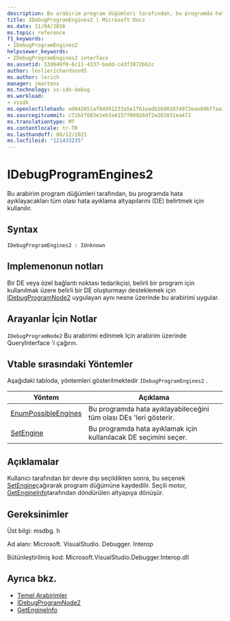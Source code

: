 ```yaml
---
description: Bu arabirim program düğümleri tarafından, bu programda hata ayıklayacakları tüm olası hata ayıklama altyapılarını (DE) belirtmek için kullanılır.
title: IDebugProgramEngines2 | Microsoft Docs
ms.date: 11/04/2016
ms.topic: reference
f1_keywords:
- IDebugProgramEngines2
helpviewer_keywords:
- IDebugProgramEngines2 interface
ms.assetid: 53d648f0-6c11-4337-badd-c43f3872b62c
author: leslierichardson95
ms.author: lerich
manager: jmartens
ms.technology: vs-ide-debug
ms.workload:
- vssdk
ms.openlocfilehash: ed842651af84991233a5e1f61eadb16d01074972eae896ffaa178748447aebc4
ms.sourcegitcommit: c72b2f603e1eb3a4157f00926df2e263831ea472
ms.translationtype: MT
ms.contentlocale: tr-TR
ms.lasthandoff: 08/12/2021
ms.locfileid: "121433235"
---
```

# <a name="idebugprogramengines2"></a>IDebugProgramEngines2
Bu arabirim program düğümleri tarafından, bu programda hata ayıklayacakları tüm olası hata ayıklama altyapılarını (DE) belirtmek için kullanılır.

## <a name="syntax"></a>Syntax

```
IDebugProgramEngines2 : IUnknown
```

## <a name="notes-for-implementers"></a>Implemenonun notları
 Bir DE veya özel bağlantı noktası tedarikçisi, belirli bir program için kullanılmak üzere belirli bir DE oluşturmayı desteklemek için [IDebugProgramNode2](../../../extensibility/debugger/reference/idebugprogramnode2.md) uygulayan aynı nesne üzerinde bu arabirimi uygular.

## <a name="notes-for-callers"></a>Arayanlar İçin Notlar
 [](/cpp/atl/queryinterface) `IDebugProgramNode2` Bu arabirimi edinmek Için arabirim üzerinde QueryInterface 'i çağırın.

## <a name="methods-in-vtable-order"></a>Vtable sırasındaki Yöntemler
 Aşağıdaki tabloda, yöntemleri gösterilmektedir `IDebugProgramEngines2` .

|Yöntem|Açıklama|
|------------|-----------------|
|[EnumPossibleEngines](../../../extensibility/debugger/reference/idebugprogramengines2-enumpossibleengines.md)|Bu programda hata ayıklayabileceğini tüm olası DEs 'leri gösterir.|
|[SetEngine](../../../extensibility/debugger/reference/idebugprogramengines2-setengine.md)|Bu programda hata ayıklamak için kullanılacak DE seçimini seçer.|

## <a name="remarks"></a>Açıklamalar
 Kullanıcı tarafından bir devre dışı seçildikten sonra, bu seçenek [SetEngine](../../../extensibility/debugger/reference/idebugprogramengines2-setengine.md)çağırarak program düğümüne kaydedilir. Seçili motor, [GetEngineInfo](../../../extensibility/debugger/reference/idebugprogramnode2-getengineinfo.md)tarafından döndürülen altyapıya dönüşür.

## <a name="requirements"></a>Gereksinimler
 Üst bilgi: msdbg. h

 Ad alanı: Microsoft. VisualStudio. Debugger. Interop

 Bütünleştirilmiş kod: Microsoft.VisualStudio.Debugger.Interop.dll

## <a name="see-also"></a>Ayrıca bkz.
- [Temel Arabirimler](../../../extensibility/debugger/reference/core-interfaces.md)
- [IDebugProgramNode2](../../../extensibility/debugger/reference/idebugprogramnode2.md)
- [GetEngineInfo](../../../extensibility/debugger/reference/idebugprogramnode2-getengineinfo.md)
